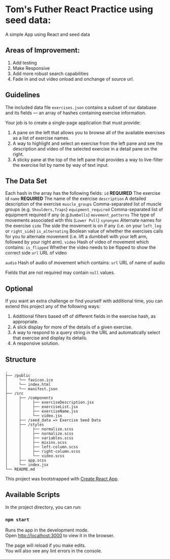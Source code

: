 # Tom's Futher React Practice using seed data:
A simple App using React and seed data

## Areas of Improvement:
1. Add testing
2. Make Responsive
3. Add more robust search capabilities
4. Fade in and out video onload and onchange of source url.

## Guidelines

The included data file `exercises.json` contains a subset of our database and its fields — an array of hashes containing exercise information.

Your job is to create a single-page application that must provide:

1. A pane on the left that allows you to browse all of the available exercises as a list of exercise names.
2. A way to highlight and select an exercise from the left pane and see the description and video of the selected exercise in a detail pane on the right.
3. A sticky pane at the top of the left pane that provides a way to live-filter the exercise list by name by way of text input.

## The Data Set

Each hash in the array has the following fields:
  `id` **REQUIRED** The exercise id
  `name` **REQUIRED** The name of the exercise
  `description` A detailed description of the exercise
  `muscle_groups` Comma-separated list of muscle groups (e.g. `Shoulders,Traps`)
  `equipment_required` Comma-separated list of equipment required if any (e.g.`Dumbells`)
  `movement_patterns` The type of movements associated with this (`Lower Pull`)
  `synonyms` Alternate names for the exercise
  `side` The side the movement is on if any (i.e. on your `left_leg` or `right_side`)
  `is_alternating` Boolean value of whether the exercises calls for you to alternate movement (i.e. lift a dumbbell with your left arm, followed by your right arm).
  `video` Hash of video of movement which contains:
  `is_flipped` Whether the video needs to be flipped to show the correct side
  `url` URL of video

  `audio` Hash of audio of movement which contains:
  `url` URL of name of audio

Fields that are not required may contain `null` values.

## Optional

If you want an extra challenge or find yourself with additional time, you can extend this project any of the following ways:

1. Additional filters based off of different fields in the exercise hash, as appropriate.
2. A slick display for more of the details of a given exercise.
3. A way to respond to a query string in the URL and automatically select that exercise and display its details.
4. A responsive solution.

## Structure
    .
    ├── /public 
    │     └── favicon.ico
    │     └── index.html
    │     └── manifest.json
    ├── /src     
    │     ├── /components
    │     │     ├── exerciseDescription.jsx
    │     │     ├── exerciseList.jsx
    │     │     ├── exerciseName.jsx
    │     │     └── video.jsx
    │     ├── /seed_data => Exercise Seed Data                    
    │     ├── /styles                    
    │     │     ├── normalize.scss 
    │     │     ├── normalize.scss
    │     │     ├── variables.scss   
    │     │     ├── mixins.scss
    │     │     ├── left-column.scss
    │     │     ├── right-column.scss 
    │     │     └── video.scss
    │     ├── app.scss
    │     └── index.jsx
    └── README.md


This project was bootstrapped with [Create React App](https://github.com/facebook/create-react-app).

## Available Scripts

In the project directory, you can run:

### `npm start`

Runs the app in the development mode.<br>
Open [http://localhost:3000](http://localhost:3000) to view it in the browser.

The page will reload if you make edits.<br>
You will also see any lint errors in the console.
